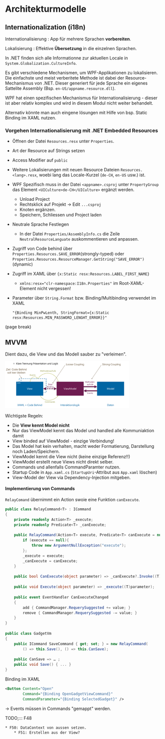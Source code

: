 # Architekturmodelle

## Internationalization (i18n)

Internationalisierung : App für mehrere Sprachen **vorbereiten**.

Lokalisierung : Effektive **Übersetzung** in die einzelnen Sprachen.

In .NET finden sich alle Informationne zur aktuellen Locale in `System.Globalization.CultureInfo`.

Es gibt verschiedene Mechanismen, um WPF-Applikationen zu lokalisieren. Die einfachste und meist verberitete Methode ist dabei der Resource-Mechanismus von .NET. Dieser generiert für jede Sprache ein eigenes Sattelite Assembly (Bsp. `en-US/appname.resource.dll`).

WPF hat einen spezifischen Mechanismus für Internationalisierung - dieser ist aber relativ komplex und wird in diesem Modul nicht weiter behandelt.

Alternativ könnte man auch eingene lösungen mit Hilfe von bsp. Static Binding im XAML nutzen.

### Vorgehen Internationalisierung mit .NET Embedded Resources

* Öffnen der Datei `Resources.resx` unter `Properties`.
* Art der Resource auf Strings setzen
* Access Modifier auf `public`
* Weitere Lokalisierungen mit neuen Resource Dateien `Resources.<lang>.resx`, woebi lang das Locale-Kurzel (`de-CH`, `en-US` usw.) ist.
* WPF Spezifisch muss in der Datei `<appname>.csproj` unter `PropertyGroup` das Element `<UICulture>de-CH</UICulture>` ergänzt werden.
  * Unload Project
  * Rechtsklick auf Projekt → Edit `...csproj`
  * Knoten ergänzen.
  * Speichern, Schliessen und Project laden
* Neutrale Sprache Festlegen
  * In der Datei `Properties/AssemblyInfo.cs` die Zeile `NeutralResourceLanguate` auskommentieren und anpassen.
* Zugriff von Code behind über `Properties.Resources.SAVE_ERROR`(strongly-typed) oder `Properties.Resources.ResourceManager.GetString("SAVE_ERROR")` (dynamic)
* Zugriff im XAML über `{x:Static resx:Resources.LABEL_FIRST_NAME}`
    * `xmlns:resx="clr-namespace:I18n.Properties"` im Root-XAML-Element nicht vergessen!
* Parameter über `String.Format` bzw. Binding/Multibinding verwendet im XAML

    ```
    "{Binding MinPwLenth, StringFormat={x:Static resx:Resources.MIN_PASSWORD_LENGHT_ERROR}}"
    ```

 (page break)

## MVVM

Dient dazu, die View und das Modell sauber zu "verleimen".

<img src="images/mvvm.png" style="max-width: 80%" />

Wichtigste Regeln:

* Die **View kennt Model nicht**
* Nur das ViewModel kennt das Model und handled alle Kommuniaktion damit
* View binded auf ViewModel - einzige Verbindung!
* Das Model hat kein verhalten, macht weder Formatierung, Darstellung noch Laden/Speichern.
* ViewModel kennt die View nicht (keine einzige Referenz!!)
* ViewModel erstellt neue Views nicht direkt selber.
* Commands und allenfalls CommandParamter nutzen.
* Startup Code in `App.xaml.cs` (`StartupUri`-Attribut aus `App.xaml` löschen)
* View-Model der View via Dependency-Injection mitgeben.

#### Implementierung von Commands
`RelayComand` übernimmt ein Action swoie eine Funktion `canExecute`.

```csharp
public class RelayCommand<T> : ICommand
{
    private readonly Action<T> _execute;
    private readonly Predicate<T> _canExecute;

    public RelayCommand(Action<T> execute, Predicate<T> canExecute = null) {
        if (execute == null){
            throw new ArgumentNullException("execute");
        };
        _execute = execute;
        _canExecute = canExecute;
    }

    public bool CanExecute(object parameter) => _canExecute?.Invoke((T)parameter) ?? true;

    public void Execute(object parameter) => _execute((T)parameter);

    public event EventHandler CanExecuteChanged
    {
        add { CommandManager.RequerySuggested += value; }
        remove { CommandManager.RequerySuggested -= value; }
    }
}

public class GadgetVm
{
    public ICommand SaveCommand { get; set; } = new RelayCommand(
        () => this.Save(), () => this.CanSave);

    public CanSave => … ;
    public void Save() { ... }
}
```

Binding im XAML

```xml
<Button Content="Open"
        Command="{Binding OpenGadgetViewCommand}"
        CommandParameter="{Binding SelectedGadget}" />
```

-> Events müssen in Commands "gemappt" werden.

TODO;::: F48

```
* F50: DataContext von aussen setzen.
    * F51: Erstellen aus der View?
```
